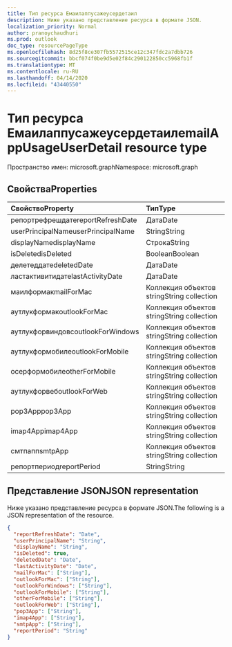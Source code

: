 ```yaml
---
title: Тип ресурса Емаилаппусажеусердетаил
description: Ниже указано представление ресурса в формате JSON.
localization_priority: Normal
author: pranoychaudhuri
ms.prod: outlook
doc_type: resourcePageType
ms.openlocfilehash: 8d25f8ce307fb5572515ce12c347fdc2a7dbb726
ms.sourcegitcommit: bbcf074f0be9d5e02f84c290122850cc5968fb1f
ms.translationtype: MT
ms.contentlocale: ru-RU
ms.lasthandoff: 04/14/2020
ms.locfileid: "43440550"
---
```

# <a name="emailappusageuserdetail-resource-type"></a><span data-ttu-id="ecde3-103">Тип ресурса Емаилаппусажеусердетаил</span><span class="sxs-lookup"><span data-stu-id="ecde3-103">emailAppUsageUserDetail resource type</span></span>

<span data-ttu-id="ecde3-104">Пространство имен: microsoft.graph</span><span class="sxs-lookup"><span data-stu-id="ecde3-104">Namespace: microsoft.graph</span></span>

## <a name="properties"></a><span data-ttu-id="ecde3-105">Свойства</span><span class="sxs-lookup"><span data-stu-id="ecde3-105">Properties</span></span>

| <span data-ttu-id="ecde3-106">Свойство</span><span class="sxs-lookup"><span data-stu-id="ecde3-106">Property</span></span>          | <span data-ttu-id="ecde3-107">Тип</span><span class="sxs-lookup"><span data-stu-id="ecde3-107">Type</span></span>              |
| :---------------- | :---------------- |
| <span data-ttu-id="ecde3-108">репортрефрешдате</span><span class="sxs-lookup"><span data-stu-id="ecde3-108">reportRefreshDate</span></span> | <span data-ttu-id="ecde3-109">Дата</span><span class="sxs-lookup"><span data-stu-id="ecde3-109">Date</span></span>              |
| <span data-ttu-id="ecde3-110">userPrincipalName</span><span class="sxs-lookup"><span data-stu-id="ecde3-110">userPrincipalName</span></span> | <span data-ttu-id="ecde3-111">String</span><span class="sxs-lookup"><span data-stu-id="ecde3-111">String</span></span>            |
| <span data-ttu-id="ecde3-112">displayName</span><span class="sxs-lookup"><span data-stu-id="ecde3-112">displayName</span></span>       | <span data-ttu-id="ecde3-113">Строка</span><span class="sxs-lookup"><span data-stu-id="ecde3-113">String</span></span>            |
| <span data-ttu-id="ecde3-114">isDeleted</span><span class="sxs-lookup"><span data-stu-id="ecde3-114">isDeleted</span></span>         | <span data-ttu-id="ecde3-115">Boolean</span><span class="sxs-lookup"><span data-stu-id="ecde3-115">Boolean</span></span>           |
| <span data-ttu-id="ecde3-116">делетеддате</span><span class="sxs-lookup"><span data-stu-id="ecde3-116">deletedDate</span></span>       | <span data-ttu-id="ecde3-117">Дата</span><span class="sxs-lookup"><span data-stu-id="ecde3-117">Date</span></span>              |
| <span data-ttu-id="ecde3-118">ластактивитидате</span><span class="sxs-lookup"><span data-stu-id="ecde3-118">lastActivityDate</span></span>  | <span data-ttu-id="ecde3-119">Дата</span><span class="sxs-lookup"><span data-stu-id="ecde3-119">Date</span></span>              |
| <span data-ttu-id="ecde3-120">маилформак</span><span class="sxs-lookup"><span data-stu-id="ecde3-120">mailForMac</span></span>        | <span data-ttu-id="ecde3-121">Коллекция объектов string</span><span class="sxs-lookup"><span data-stu-id="ecde3-121">String collection</span></span> |
| <span data-ttu-id="ecde3-122">аутлукформак</span><span class="sxs-lookup"><span data-stu-id="ecde3-122">outlookForMac</span></span>     | <span data-ttu-id="ecde3-123">Коллекция объектов string</span><span class="sxs-lookup"><span data-stu-id="ecde3-123">String collection</span></span> |
| <span data-ttu-id="ecde3-124">аутлукфорвиндовс</span><span class="sxs-lookup"><span data-stu-id="ecde3-124">outlookForWindows</span></span> | <span data-ttu-id="ecde3-125">Коллекция объектов string</span><span class="sxs-lookup"><span data-stu-id="ecde3-125">String collection</span></span> |
| <span data-ttu-id="ecde3-126">аутлукформобиле</span><span class="sxs-lookup"><span data-stu-id="ecde3-126">outlookForMobile</span></span>  | <span data-ttu-id="ecde3-127">Коллекция объектов string</span><span class="sxs-lookup"><span data-stu-id="ecde3-127">String collection</span></span> |
| <span data-ttu-id="ecde3-128">осерформобиле</span><span class="sxs-lookup"><span data-stu-id="ecde3-128">otherForMobile</span></span>    | <span data-ttu-id="ecde3-129">Коллекция объектов string</span><span class="sxs-lookup"><span data-stu-id="ecde3-129">String collection</span></span> |
| <span data-ttu-id="ecde3-130">аутлукфорвеб</span><span class="sxs-lookup"><span data-stu-id="ecde3-130">outlookForWeb</span></span>     | <span data-ttu-id="ecde3-131">Коллекция объектов string</span><span class="sxs-lookup"><span data-stu-id="ecde3-131">String collection</span></span> |
| <span data-ttu-id="ecde3-132">pop3App</span><span class="sxs-lookup"><span data-stu-id="ecde3-132">pop3App</span></span>           | <span data-ttu-id="ecde3-133">Коллекция объектов string</span><span class="sxs-lookup"><span data-stu-id="ecde3-133">String collection</span></span> |
| <span data-ttu-id="ecde3-134">imap4App</span><span class="sxs-lookup"><span data-stu-id="ecde3-134">imap4App</span></span>          | <span data-ttu-id="ecde3-135">Коллекция объектов string</span><span class="sxs-lookup"><span data-stu-id="ecde3-135">String collection</span></span> |
| <span data-ttu-id="ecde3-136">смтпапп</span><span class="sxs-lookup"><span data-stu-id="ecde3-136">smtpApp</span></span>           | <span data-ttu-id="ecde3-137">Коллекция объектов string</span><span class="sxs-lookup"><span data-stu-id="ecde3-137">String collection</span></span> |
| <span data-ttu-id="ecde3-138">репортпериод</span><span class="sxs-lookup"><span data-stu-id="ecde3-138">reportPeriod</span></span>      | <span data-ttu-id="ecde3-139">String</span><span class="sxs-lookup"><span data-stu-id="ecde3-139">String</span></span>            |

## <a name="json-representation"></a><span data-ttu-id="ecde3-140">Представление JSON</span><span class="sxs-lookup"><span data-stu-id="ecde3-140">JSON representation</span></span>

<span data-ttu-id="ecde3-141">Ниже указано представление ресурса в формате JSON.</span><span class="sxs-lookup"><span data-stu-id="ecde3-141">The following is a JSON representation of the resource.</span></span>

<!-- {
  "blockType": "resource",
  "@odata.type": "microsoft.graph.emailAppUsageUserDetail"
} -->

```json
{
  "reportRefreshDate": "Date", 
  "userPrincipalName": "String", 
  "displayName": "String", 
  "isDeleted": true, 
  "deletedDate": "Date", 
  "lastActivityDate": "Date", 
  "mailForMac": ["String"], 
  "outlookForMac": ["String"], 
  "outlookForWindows": ["String"], 
  "outlookForMobile": ["String"], 
  "otherForMobile": ["String"], 
  "outlookForWeb": ["String"], 
  "pop3App": ["String"], 
  "imap4App": ["String"], 
  "smtpApp": ["String"], 
  "reportPeriod": "String"
}
```
